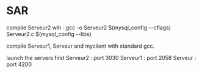 # SAR

compile Serveur2 wih : gcc -o Serveur2 $(mysql_config --cflags) Serveur2.c $(mysql_config --libs)

compile Serveur1, Serveur and myclient with standard gcc.

launch the servers first
Serveur2 : port 3030
Serveur1 : port 2058
Serveur : port 4200
